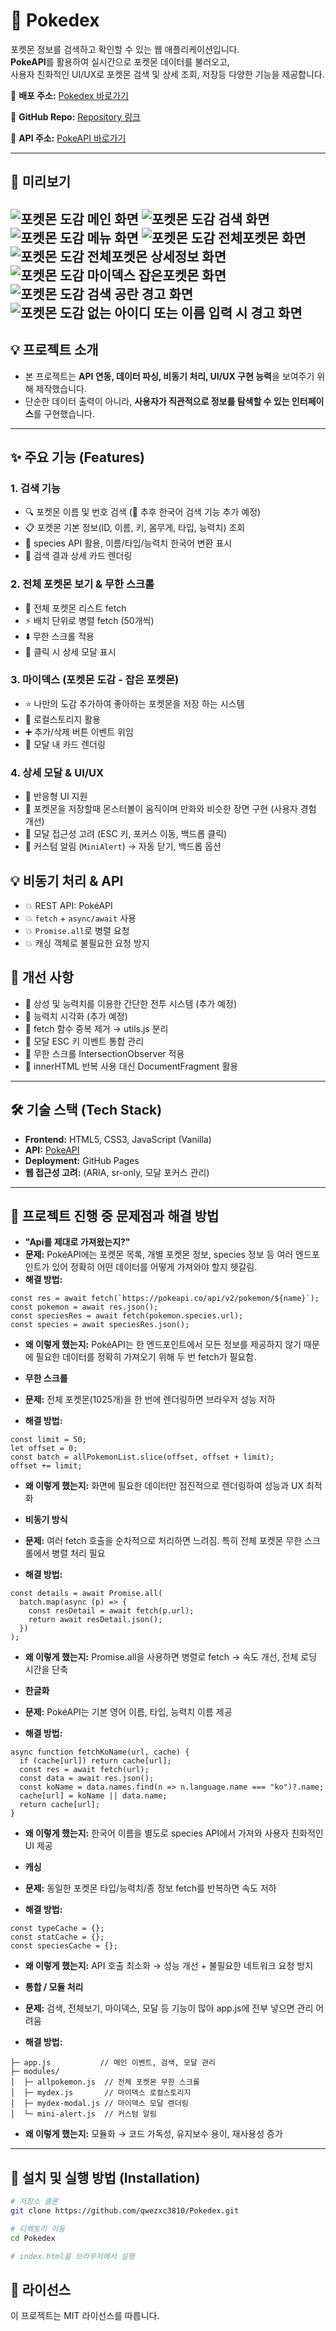 # 📖 Pokedex

포켓몬 정보를 검색하고 확인할 수 있는 웹 애플리케이션입니다.  
**PokeAPI**를 활용하여 실시간으로 포켓몬 데이터를 불러오고,  
사용자 친화적인 UI/UX로 포켓몬 검색 및 상세 조회, 저장등 다양한 기능을 제공합니다.  

🔗 **배포 주소:** [Pokedex 바로가기](https://qwezxc3810.github.io/Pokedex/)  

🔗 **GitHub Repo:** [Repository 링크](https://github.com/qwezxc3810/Pokedex)

🔗 **API 주소:** [PokeAPI 바로가기](https://pokeapi.co/) 

---

## 📸 미리보기
![포켓몬 도감 메인 화면](./README-img/page1.png)
![포켓몬 도감 검색 화면](./README-img/page2.png)
![포켓몬 도감 메뉴 화면](./README-img/page3.png)
![포켓몬 도감 전체포켓몬 화면](./README-img/page4.png)
![포켓몬 도감 전체포켓몬 상세정보 화면](./README-img/page5.png)
![포켓몬 도감 마이덱스 잡은포켓몬 화면](./README-img/page6.png)
![포켓몬 도감 검색 공란 경고 화면](./README-img/page7.png)
![포켓몬 도감 없는 아이디 또는 이름 입력 시 경고 화면](./README-img/page8.png)
---

## 💡 프로젝트 소개
- 본 프로젝트는 **API 연동, 데이터 파싱, 비동기 처리, UI/UX 구현 능력**을 보여주기 위해 제작했습니다.  
- 단순한 데이터 출력이 아니라, **사용자가 직관적으로 정보를 탐색할 수 있는 인터페이스**를 구현했습니다.  

---

## ✨ 주요 기능 (Features)
### 1. 검색 기능
- 🔍 포켓몬 이름 및 번호 검색 (🚧 추후 한국어 검색 기능 추가 예정) 
- 📋 포켓몬 기본 정보(ID, 이름, 키, 몸무게, 타입, 능력치) 조회  
- 💬 species API 활용, 이름/타입/능력치 한국어 변환 표시
- 📝 검색 결과 상세 카드 렌더링

### 2. 전체 포켓몬 보기 & 무한 스크롤
- 🎨 전체 포켓몬 리스트 fetch
- ⚡️ 배치 단위로 병렬 fetch (50개씩)
- ⬇️ 무한 스크롤 적용
- 📄 클릭 시 상세 모달 표시

### 3. 마이덱스 (포켓몬 도감 - 잡은 포켓몬)
- ⭐ 나만의 도감 추가하여 좋아하는 포켓몬을 저장 하는 시스템 
- 👷 로컬스토리지 활용
- ➕ 추가/삭제 버튼 이벤트 위임
- 🔧 모달 내 카드 렌더링

### 4. 상세 모달 & UI/UX
- 📱 반응형 UI 지원
- 🚸 포켓몬을 저장할때 몬스터볼이 움직이며 만화와 비슷한 장면 구현 (사용자 경험 개선)
- 💚 모달 접근성 고려 (ESC 키, 포커스 이동, 백드롭 클릭)
- 🚨 커스텀 알림 (`MiniAlert`) → 자동 닫기, 백드롭 옵션

## 💡 비동기 처리 & API
- 💥 REST API: PokéAPI
- 💥 `fetch` + `async/await` 사용
- 💥 `Promise.all`로 병렬 요청
- 💥 캐싱 객체로 불필요한 요청 방지

## 📝 개선 사항
- 🚧 상성 및 능력치를 이용한 간단한 전투 시스템 (추가 예정)
- 🚧 능력치 시각화 (추가 예정)
- 🚧 fetch 함수 중복 제거 → utils.js 분리
- 🚧 모달 ESC 키 이벤트 통합 관리
- 🚧 무한 스크롤 IntersectionObserver 적용
- 🚧 innerHTML 반복 사용 대신 DocumentFragment 활용
---

## 🛠 기술 스택 (Tech Stack)

- **Frontend:** HTML5, CSS3, JavaScript (Vanilla)  
- **API:** [PokeAPI](https://pokeapi.co/)  
- **Deployment:** GitHub Pages
- **웹 접근성 고려:** (ARIA, sr-only, 모달 포커스 관리)

---

## 🥅 프로젝트 진행 중 문제점과 해결 방법

- **"Api를 제대로 가져왔는지?"**
- **문제:** PokéAPI에는 포켓몬 목록, 개별 포켓몬 정보, species 정보 등 여러 엔드포인트가 있어 정확히 어떤 데이터를 어떻게 가져와야 할지 헷갈림.
- **해결 방법:**
```
const res = await fetch(`https://pokeapi.co/api/v2/pokemon/${name}`);
const pokemon = await res.json();
const speciesRes = await fetch(pokemon.species.url);
const species = await speciesRes.json();
```
- **왜 이렇게 했는지:** PokéAPI는 한 엔드포인트에서 모든 정보를 제공하지 않기 때문에 필요한 데이터를 정확히 가져오기 위해 두 번 fetch가 필요함.


- **무한 스크롤**
- **문제:** 전체 포켓몬(1025개)을 한 번에 렌더링하면 브라우저 성능 저하
- **해결 방법:**
```
const limit = 50;
let offset = 0;
const batch = allPokemonList.slice(offset, offset + limit);
offset += limit;
```
- **왜 이렇게 했는지:** 화면에 필요한 데이터만 점진적으로 렌더링하여 성능과 UX 최적화

- **비동기 방식**
- **문제:** 여러 fetch 호출을 순차적으로 처리하면 느려짐. 특히 전체 포켓몬 무한 스크롤에서 병렬 처리 필요
- **해결 방법:**
```
const details = await Promise.all(
  batch.map(async (p) => {
    const resDetail = await fetch(p.url);
    return await resDetail.json();
  })
);
```
- **왜 이렇게 했는지:** Promise.all을 사용하면 병렬로 fetch → 속도 개선, 전체 로딩 시간을 단축

- **한글화**
- **문제:** PokéAPI는 기본 영어 이름, 타입, 능력치 이름 제공
- **해결 방법:**
```
async function fetchKoName(url, cache) {
  if (cache[url]) return cache[url];
  const res = await fetch(url);
  const data = await res.json();
  const koName = data.names.find(n => n.language.name === "ko")?.name;
  cache[url] = koName || data.name;
  return cache[url];
}
```
- **왜 이렇게 했는지:** 한국어 이름을 별도로 species API에서 가져와 사용자 친화적인 UI 제공

- **캐싱**
- **문제:** 동일한 포켓몬 타입/능력치/종 정보 fetch를 반복하면 속도 저하
- **해결 방법:**
```
const typeCache = {};
const statCache = {};
const speciesCache = {};
```
- **왜 이렇게 했는지:** API 호출 최소화 → 성능 개선 + 불필요한 네트워크 요청 방지

- **통합 / 모듈 처리**
- **문제:** 검색, 전체보기, 마이덱스, 모달 등 기능이 많아 app.js에 전부 넣으면 관리 어려움
- **해결 방법:**
```
├─ app.js           // 메인 이벤트, 검색, 모달 관리
├─ modules/
│  ├─ allpokemon.js  // 전체 포켓몬 무한 스크롤
│  ├─ mydex.js       // 마이덱스 로컬스토리지
│  ├─ mydex-modal.js // 마이덱스 모달 렌더링
│  └─ mini-alert.js  // 커스텀 알림
```
- **왜 이렇게 했는지:** 모듈화 → 코드 가독성, 유지보수 용이, 재사용성 증가

---

## 🚀 설치 및 실행 방법 (Installation)

```bash
# 저장소 클론
git clone https://github.com/qwezxc3810/Pokedex.git

# 디렉토리 이동
cd Pokedex

# index.html을 브라우저에서 실행
```


## 📜 라이선스
이 프로젝트는 MIT 라이선스를 따릅니다.
